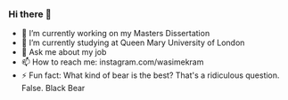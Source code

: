 ### Hi there 👋
- 🔭 I’m currently working on my Masters Dissertation
- 🌱 I’m currently studying at Queen Mary University of London
- 💬 Ask me about my job
- 📫 How to reach me: instagram.com/wasimekram
- ⚡ Fun fact: What kind of bear is the best? That's a ridiculous question. False. Black Bear
<!--
**wasimekram/wasimekram** is a ✨ _special_ ✨ repository because its `README.md` (this file) appears on your GitHub profile.

Here are some ideas to get you started:

- 🔭 I’m currently working on ...
- 🌱 I’m currently learning ...
- 👯 I’m looking to collaborate on ...
- 🤔 I’m looking for help with ...
- 💬 Ask me about ...
- 📫 How to reach me: ...
- 😄 Pronouns: ...
- ⚡ Fun fact: ...
-->
